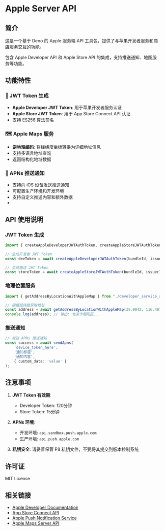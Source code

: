 # Apple Server API

## 简介
这是一个基于 Deno 的 Apple 服务端 API 工具包，提供了与苹果开发者服务和商店服务交互的功能。

包含 Apple Developer API 和 Apple Store API 的集成，支持推送通知、地图服务等功能。

## 功能特性

### 🔐 JWT Token 生成
- **Apple Developer JWT Token**: 用于苹果开发者服务认证
- **Apple Store JWT Token**: 用于 App Store Connect API 认证
- 支持 ES256 算法签名

### 🗺️ Apple Maps 服务
- **逆地理编码**: 将经纬度坐标转换为详细地址信息
- 支持多语言地址查询
- 返回结构化地址数据

### 📱 APNs 推送通知
- 支持向 iOS 设备发送推送通知
- 可配置生产环境和开发环境
- 支持自定义推送内容和额外数据
- 


## API 使用说明

### JWT Token 生成

```typescript
import { createAppleDeveloperJWTAuthToken, createAppleStoreJWTAuthToken } from "./token.ts";

// 生成开发者 JWT Token
const devToken = await createAppleDeveloperJWTAuthToken(bundleId, issuerId, p8key, keyId);

// 生成商店 JWT Token
const storeToken = await createAppleStoreJWTAuthToken(bundleId, issuerId, p8key, keyId);
```

### 地理位置服务

```typescript
import { getAddressByLocationWithAppleMap } from "./developer_service_api.ts";

// 根据经纬度获取地址
const address = await getAddressByLocationWithAppleMap(39.9042, 116.4074, 'zh-CN');
console.log(address); // 输出: 北京市朝阳区...
```

### 推送通知

```typescript
// 发送 APNs 推送通知
const success = await sendApns(
    'device_token_here',
    '通知标题',
    '通知内容',
    { custom_data: 'value' }
);
```


## 注意事项

1. **JWT Token 有效期**: 
   - Developer Token: 120分钟
   - Store Token: 15分钟

2. **APNs 环境**:
   - 开发环境: `api.sandbox.push.apple.com`
   - 生产环境: `api.push.apple.com`

3. **私钥安全**: 请妥善保管 P8 私钥文件，不要将其提交到版本控制系统



## 许可证
MIT License

## 相关链接
- [Apple Developer Documentation](https://developer.apple.com/documentation/)
- [App Store Connect API](https://developer.apple.com/documentation/appstoreconnectapi)
- [Apple Push Notification Service](https://developer.apple.com/documentation/usernotifications)
- [Apple Maps Server API](https://developer.apple.com/documentation/applemapsserverapi/)